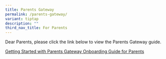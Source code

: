 ```yaml
---
title: Parents Gateway
permalink: /parents-gateway/
variant: tiptap
description: ""
third_nav_title: For Parents
---
```

<p>Dear Parents, please click the link below to view the Parents Gateway
guide.</p>
<p><a href="/files/Parents_Gateway_Onboarding_and_Quick_start_Guide_for_Parents.pdf" rel="noopener nofollow" target="_blank">Getting Started with Parents Gateway Onboarding Guide for Parents</a>
</p>